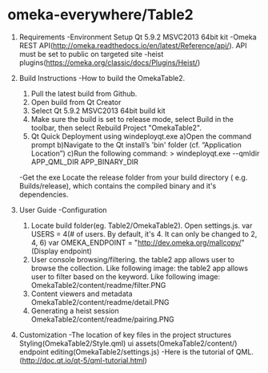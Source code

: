 # omeka-everywhere/Table2

1. Requirements
	-Environment Setup
	 Qt 5.9.2 MSVC2013 64bit kit
	-Omeka REST API(http://omeka.readthedocs.io/en/latest/Reference/api/). API must be set 	to public on targeted site
	-heist plugins(https://omeka.org/classic/docs/Plugins/Heist/)

2. Build Instructions
	-How to build the OmekaTable2.
	1. Pull the latest build from Github.
	2. Open build from Qt Creator
	3. Select Qt 5.9.2 MSVC2013 64bit build kit
	4. Make sure the build is set to release mode, select Build in the toolbar, then select Rebuild Project "OmekaTable2".
	5. Qt Quick Deployment using windeployqt.exe
	 a)Open the command prompt
	 b)Navigate to the Qt install’s 'bin' folder (cf. “Application Location”)
	 c)Run the following command:
			> windeployqt.exe    --qmldir    APP_QML_DIR    APP_BINARY_DIR
	
	-Get the exe
	Locate the release folder from your build directory ( e.g. Builds/release), which contains the compiled binary and it's dependencies.
	
3. User Guide
	-Configuration
	1. Locate build folder(eg. Table2/OmekaTable2). Open settings.js. 
		var USERS = 4(# of users. By default, it's 4. It can only be changed to 2, 4, 6)
		var OMEKA_ENDPOINT = "http://dev.omeka.org/mallcopy/" (Display endpoint)
	2. User console browsing/filtering.
		the table2 app allows user to browse the collection. Like following image:
		[](OmekaTable2/content/readme/browse.PNG)
		the table2 app allows user to filter based on the keyword. Like following image:
		OmekaTable2/content/readme/filter.PNG
	3. Content viewers and metadata
		OmekaTable2/content/readme/detail.PNG
	4. Generating a heist session
		OmekaTable2/content/readme/pairing.PNG

4. Customization
	-The location of key files in the project structures
	Styling(OmekaTable2/Style.qml)
	ui assets(OmekaTable2/content/)
	endpoint editing(OmekaTable2/settings.js)
	-Here is the tutorial of QML.(http://doc.qt.io/qt-5/qml-tutorial.html)
		
		


